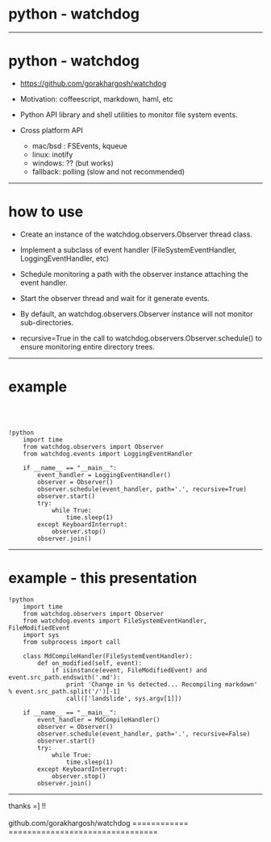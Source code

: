 python - watchdog
=================

-----
python - watchdog
=================

* https://github.com/gorakhargosh/watchdog

* Motivation: coffeescript, markdown, haml, etc 

* Python API library and shell utilities to monitor file system events.

* Cross platform API
    * mac/bsd : FSEvents, kqueue
    * linux: inotify
    * windows: ?? (but works)
    * fallback: polling (slow and not recommended)

-----
how to use
===========

* Create an instance of the watchdog.observers.Observer thread class.
* Implement a subclass of event handler (FileSystemEventHandler, LoggingEventHandler, etc)
* Schedule monitoring a path with the observer instance attaching the event handler.
* Start the observer thread and wait for it generate events.

* By default, an watchdog.observers.Observer instance will not monitor sub-directories.
* recursive=True in the call to watchdog.observers.Observer.schedule() to ensure monitoring entire directory trees.

------

example
=======

<br/><br/>

    !python
        import time
        from watchdog.observers import Observer
        from watchdog.events import LoggingEventHandler

        if __name__ == "__main__":
            event_handler = LoggingEventHandler()
            observer = Observer()
            observer.schedule(event_handler, path='.', recursive=True)
            observer.start()
            try:
                while True:
                    time.sleep(1)
            except KeyboardInterrupt:
                observer.stop()
            observer.join()
            
--------

example - this presentation
===========================

    !python
        import time
        from watchdog.observers import Observer
        from watchdog.events import FileSystemEventHandler, FileModifiedEvent
        import sys
        from subprocess import call

        class MdCompileHandler(FileSystemEventHandler):
            def on_modified(self, event):
                if isinstance(event, FileModifiedEvent) and event.src_path.endswith('.md'):
                    print 'Change in %s detected... Recompiling markdown' % event.src_path.split('/')[-1]
                    call(['landslide', sys.argv[1]])

        if __name__ == "__main__":
            event_handler = MdCompileHandler()
            observer = Observer()
            observer.schedule(event_handler, path='.', recursive=False)
            observer.start()
            try:
                while True:
                    time.sleep(1)
            except KeyboardInterrupt:
                observer.stop()
            observer.join()
            
------

thanks =] !!  <br/><br/> github.com/gorakhargosh/watchdog
============             ================================